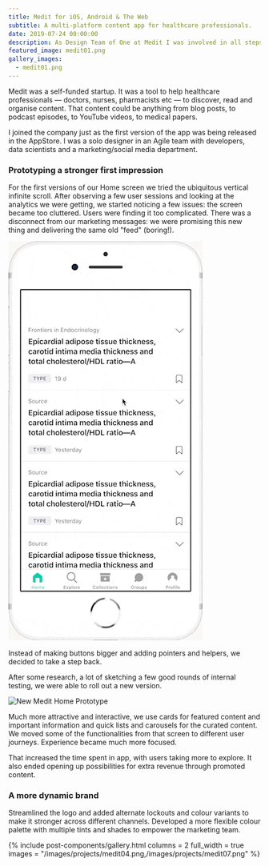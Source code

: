 ```yaml
---
title: Medit for iOS, Android & The Web
subtitle: A multi-platform content app for healthcare professionals.
date: 2019-07-24 00:00:00
description: As Design Team of One at Medit I was involved in all steps of the product cycle from shaping-up new features and building prototypes to developer hand-off.
featured_image: medit01.png
gallery_images:
  - medit01.png
---
```


Medit was a self-funded startup. It was a tool to help healthcare professionals — doctors, nurses, pharmacists etc — to discover, read and organise content. That content could be anything from blog posts, to podcast episodes, to YouTube videos, to medical papers.

I joined the company just as the first version of the app was being released in the AppStore. I was a solo designer in an Agile team with developers, data scientists and a marketing/social media department.

### Prototyping a stronger first impression

For the first versions of our Home screen we tried the ubiquitous vertical infinite scroll. After observing a few user sessions and looking at the analytics we were getting, we started noticing a few issues: the screen became too cluttered. Users were finding it too complicated. There was a disconnect from our marketing messages: we were promising this new thing and delivering the same old "feed" (boring!).

![Old Medit Home Prototype](/images/projects/medit14.gif)

Instead of making buttons bigger and adding pointers and helpers, we decided to take a step back.

After some research, a lot of sketching a few good rounds of internal testing, we were able to roll out a new version.

![New Medit Home Prototype](/images/projects/medit15.gif)

Much more attractive and interactive, we use cards for featured content and important information and quick lists and carousels for the curated content. We moved some of the functionalities from that screen to different user journeys. Experience became much more focused.

That increased the time spent in app, with users taking more to explore. It also ended opening up possibilities for extra revenue through promoted content.

### A more dynamic brand

Streamlined the logo and added alternate lockouts and colour variants to make it stronger across different channels. Developed a more flexible colour palette with multiple tints and shades to empower the marketing team.

{% include post-components/gallery.html
  columns = 2
  full_width = true
  images = "/images/projects/medit04.png,/images/projects/medit07.png"
%}
